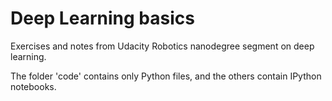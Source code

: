 # Deep Learning basics

Exercises and notes from Udacity Robotics nanodegree segment on deep learning.

The folder 'code' contains only Python files, and the others contain IPython notebooks.
